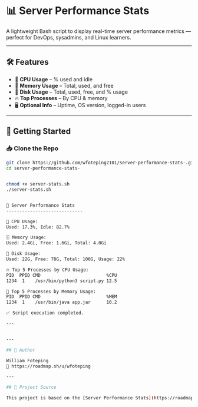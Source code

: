 # 📊 Server Performance Stats

A lightweight Bash script to display real-time server performance metrics — perfect for DevOps, sysadmins, and Linux learners.

---

## 🛠️ Features

- 🧠 **CPU Usage** – % used and idle  
- 💾 **Memory Usage** – Total, used, and free  
- 💽 **Disk Usage** – Total, used, free, and % usage  
- 🔥 **Top Processes** – By CPU & memory  
- 🖥️ **Optional Info** – Uptime, OS version, logged-in users  

---

## 🚀 Getting Started

### 📥 Clone the Repo

```bash
git clone https://github.com/wfoteping2101/server-performance-stats-.git
cd server-performance-stats-


chmod +x server-stats.sh
./server-stats.sh


🔧 Server Performance Stats
-----------------------------

🧠 CPU Usage:
Used: 17.3%, Idle: 82.7%

🗄️ Memory Usage:
Used: 2.4Gi, Free: 1.6Gi, Total: 4.0Gi

💽 Disk Usage:
Used: 22G, Free: 78G, Total: 100G, Usage: 22%

🔥 Top 5 Processes by CPU Usage:
PID  PPID CMD                         %CPU
1234  1    /usr/bin/python3 script.py 12.5

💾 Top 5 Processes by Memory Usage:
PID  PPID CMD                         %MEM
1234  1    /usr/bin/java app.jar      10.2

✅ Script execution completed.

---


---

## 🧠 Author

William Foteping
📍 https://roadmap.sh/u/wfoteping

---

## 🔗 Project Source

This project is based on the [Server Performance Stats](https://roadmap.sh/devops-projects/server-performance-stats) project on roadmap.sh.
